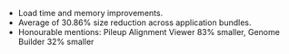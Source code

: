 * Load time and memory improvements.
* Average of 30.86% size reduction across application bundles.
* Honourable mentions: Pileup Alignment Viewer 83% smaller, Genome Builder 32% smaller